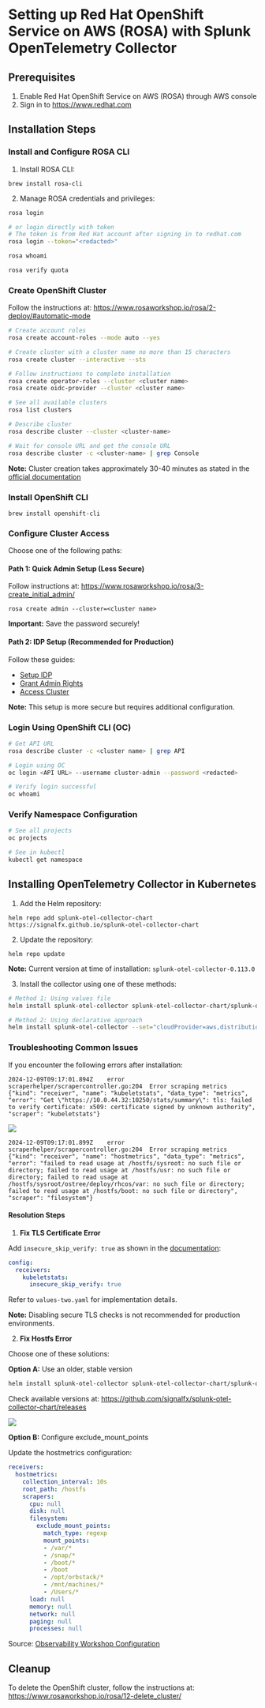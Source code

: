 # Setting up Red Hat OpenShift Service on AWS (ROSA) with Splunk OpenTelemetry Collector

## Prerequisites

1. Enable Red Hat OpenShift Service on AWS (ROSA) through AWS console
2. Sign in to https://www.redhat.com

## Installation Steps

### Install and Configure ROSA CLI

1. Install ROSA CLI:
```
brew install rosa-cli
```

2. Manage ROSA credentials and privileges:
```bash
rosa login

# or login directly with token
# The token is from Red Hat account after signing in to redhat.com
rosa login --token="<redacted>"

rosa whoami

rosa verify quota
```

### Create OpenShift Cluster

Follow the instructions at: https://www.rosaworkshop.io/rosa/2-deploy/#automatic-mode

```bash
# Create account roles
rosa create account-roles --mode auto --yes

# Create cluster with a cluster name no more than 15 characters
rosa create cluster --interactive --sts

# Follow instructions to complete installation
rosa create operator-roles --cluster <cluster name>
rosa create oidc-provider --cluster <cluster name>

# See all available clusters
rosa list clusters

# Describe cluster
rosa describe cluster --cluster <cluster-name>

# Wait for console URL and get the console URL
rosa describe cluster -c <cluster-name> | grep Console
```

**Note:** Cluster creation takes approximately 30-40 minutes as stated in the [official documentation](https://docs.openshift.com/rosa/rosa_getting_started/rosa-quickstart.html)

### Install OpenShift CLI

```
brew install openshift-cli
```

### Configure Cluster Access

Choose one of the following paths:

#### Path 1: Quick Admin Setup (Less Secure)
Follow instructions at: https://www.rosaworkshop.io/rosa/3-create_initial_admin/

```
rosa create admin --cluster=<cluster name>
```

**Important:** Save the password securely!

#### Path 2: IDP Setup (Recommended for Production)
Follow these guides:
- [Setup IDP](https://www.rosaworkshop.io/rosa/4-setup_idp/)
- [Grant Admin Rights](https://www.rosaworkshop.io/rosa/5-grant_admin/)
- [Access Cluster](https://www.rosaworkshop.io/rosa/6-access_cluster/)

**Note:** This setup is more secure but requires additional configuration.

### Login Using OpenShift CLI (OC)

```bash
# Get API URL
rosa describe cluster -c <cluster name> | grep API

# Login using OC
oc login <API URL> --username cluster-admin --password <redacted>

# Verify login successful
oc whoami
```

### Verify Namespace Configuration

```bash
# See all projects
oc projects

# See in kubectl
kubectl get namespace
```

## Installing OpenTelemetry Collector in Kubernetes

1. Add the Helm repository:
```
helm repo add splunk-otel-collector-chart https://signalfx.github.io/splunk-otel-collector-chart
```

2. Update the repository:
```
helm repo update
```

**Note:** Current version at time of installation: `splunk-otel-collector-0.113.0`

3. Install the collector using one of these methods:

```bash
# Method 1: Using values file
helm install splunk-otel-collector splunk-otel-collector-chart/splunk-otel-collector --version 0.113.0 --values values-one.yaml

# Method 2: Using declarative approach
helm install splunk-otel-collector --set="cloudProvider=aws,distribution=openshift,splunkObservability.accessToken=<REDACTED_ACCESS_TOKEN>,clusterName=jek-rosa,splunkObservability.realm=us1,gateway.enabled=false,splunkObservability.profilingEnabled=true,environment=jek-sandbox" splunk-otel-collector-chart/splunk-otel-collector --version 0.113.0
```

### Troubleshooting Common Issues

If you encounter the following errors after installation:

```
2024-12-09T09:17:01.894Z	error	scraperhelper/scrapercontroller.go:204	Error scraping metrics	{"kind": "receiver", "name": "kubeletstats", "data_type": "metrics", "error": "Get \"https://10.0.44.32:10250/stats/summary\": tls: failed to verify certificate: x509: certificate signed by unknown authority", "scraper": "kubeletstats"}
```

![](error.png)

```
2024-12-09T09:17:01.899Z	error	scraperhelper/scrapercontroller.go:204	Error scraping metrics	{"kind": "receiver", "name": "hostmetrics", "data_type": "metrics", "error": "failed to read usage at /hostfs/sysroot: no such file or directory; failed to read usage at /hostfs/usr: no such file or directory; failed to read usage at /hostfs/sysroot/ostree/deploy/rhcos/var: no such file or directory; failed to read usage at /hostfs/boot: no such file or directory", "scraper": "filesystem"}
```

#### Resolution Steps

1. **Fix TLS Certificate Error**

Add `insecure_skip_verify: true` as shown in the [documentation](https://docs.splunk.com/observability/en/gdi/opentelemetry/collector-kubernetes/kubernetes-config-advanced.html#override-your-tls-configuration):

```yaml
config:
  receivers:
    kubeletstats:
      insecure_skip_verify: true
```

Refer to `values-two.yaml` for implementation details.

**Note:** Disabling secure TLS checks is not recommended for production environments.

2. **Fix Hostfs Error**

Choose one of these solutions:

**Option A:** Use an older, stable version
```bash
helm install splunk-otel-collector splunk-otel-collector-chart/splunk-otel-collector --version 0.111.0 --values values-two.yaml
```

Check available versions at: https://github.com/signalfx/splunk-otel-collector-chart/releases

![](resolve-with-option-one.png)

**Option B:** Configure exclude_mount_points

Update the hostmetrics configuration:

```yaml
receivers:
  hostmetrics:
    collection_interval: 10s
    root_path: /hostfs
    scrapers:
      cpu: null
      disk: null
      filesystem:
        exclude_mount_points:
          match_type: regexp
          mount_points:
          - /var/*
          - /snap/*
          - /boot/*
          - /boot
          - /opt/orbstack/*
          - /mnt/machines/*
          - /Users/*
      load: null
      memory: null
      network: null
      paging: null
      processes: null
```

Source: [Observability Workshop Configuration](https://github.com/splunk/observability-workshop/blob/007debd1e90066b92d7db01f6d9cc9f96d21dd0b/workshop/otel-contrib-splunk-demo/k8s_manifests/configmap-agent.yaml#L288)

## Cleanup

To delete the OpenShift cluster, follow the instructions at: https://www.rosaworkshop.io/rosa/12-delete_cluster/
